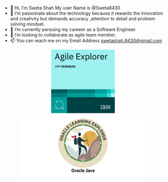 - 👋 Hi, I’m Sweta Shah My user Name is @Sweta8430 
- 👀 I’m passoinate about the technology because it rewards the innovation and creativity but demands accuracy ,attention to detail and problem solving mindset.
- 🌱 I’m currently persuing my careeer as a Software Engineer.
- 💞️ I’m looking to collaborate as agile team member.
- 📫 You can reach me on my Email Address swetashah.8430@gmail.com

<!---
Sweta8430/Sweta8430 is a ✨ special ✨ repository because its `README.md` (this file) appears on your GitHub profile.
You can click the Preview link to take a look at your changes.
--->

<p align="center">
  <img src="Assets/Agile_Explorer.png" width=200>
  <img src="Assets/download.png" width=400>
</p>
